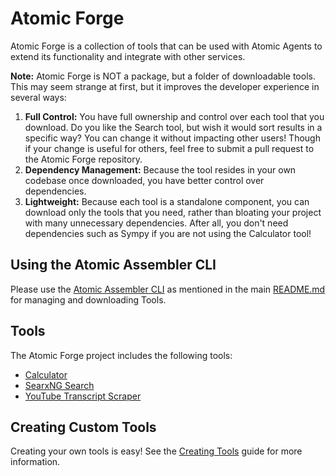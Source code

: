 # Atomic Forge
Atomic Forge is a collection of tools that can be used with Atomic Agents to extend its functionality and integrate with other services.

**Note:** Atomic Forge is NOT a package, but a folder of downloadable tools. This may seem strange at first, but it improves the developer experience in several ways:

1. **Full Control:** You have full ownership and control over each tool that you download. Do you like the Search tool, but wish it would sort results in a specific way? You can change it without impacting other users! Though if your change is useful for others, feel free to submit a pull request to the Atomic Forge repository.
2. **Dependency Management:** Because the tool resides in your own codebase once downloaded, you have better control over dependencies.
3. **Lightweight:** Because each tool is a standalone component, you can download only the tools that you need, rather than bloating your project with many unnecessary dependencies. After all, you don't need dependencies such as Sympy if you are not using the Calculator tool!

## Using the Atomic Assembler CLI
Please use the [Atomic Assembler CLI](../README.md) as mentioned in the main [README.md](/README.md) for managing and downloading Tools.

## Tools
The Atomic Forge project includes the following tools:

- [Calculator](/atomic-forge/tools/calculator/README.md)
- [SearxNG Search](/atomic-forge/tools/searxng_search/README.md)
- [YouTube Transcript Scraper](/atomic-forge/tools/youtube_transcript_scraper/README.md)

## Creating Custom Tools
Creating your own tools is easy! See the [Creating Tools](/atomic-forge/guides/tool_structure.md) guide for more information.
